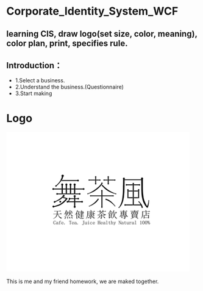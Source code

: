 Corporate_Identity_System_WCF
======
## learning CIS, draw logo(set size, color, meaning), color plan, print, specifies rule.
## Introduction：

- 1.Select a business.
- 2.Understand the business.(Questionnaire)
- 3.Start making

Logo
===============
<img src="舞茶風.png" width="480.0" height="366.8" alt="Black" />

This is me and my friend homework, we are maked together.
